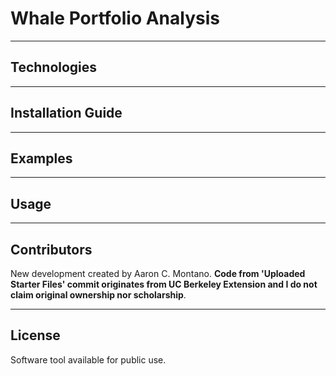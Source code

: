 # Whale Portfolio Analysis

---

## Technologies

---

## Installation Guide

---

## Examples

---

## Usage

---

## Contributors

New development created by Aaron C. Montano. **Code from 'Uploaded Starter Files' commit originates from UC Berkeley Extension and I do not claim original ownership nor scholarship**.

---

## License

Software tool available for public use. 
